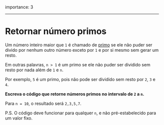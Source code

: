 importance: 3

---

# Retornar número primos

Um número inteiro maior que `1` é chamado de [primo](https://pt.wikipedia.org/wiki/Número_primo) se ele não puder ser divido por nenhum outro número exceto por `1` e por si mesmo sem gerar um resto.


Em outras palavras, `n > 1` é um primo se ele não puder ser dividido sem resto por nada além de `1` e `n`.

Por exemplo, `5` é um primo, pois não pode ser dividido sem resto por `2`, `3` e `4`.

**Escreva o código que retorne números primos no intervalo de `2` a `n`.**

Para `n = 10`, o resultado será `2,3,5,7`.

P.S. O código deve funcionar para qualquer `n`, e não pré-estabelecido para um valor fixo.
